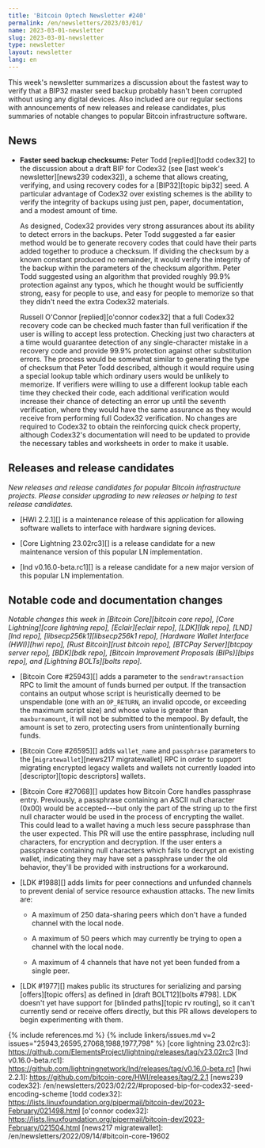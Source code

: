 ```yaml
---
title: 'Bitcoin Optech Newsletter #240'
permalink: /en/newsletters/2023/03/01/
name: 2023-03-01-newsletter
slug: 2023-03-01-newsletter
type: newsletter
layout: newsletter
lang: en
---
```

This week's newsletter summarizes a discussion about the fastest way to
verify that a BIP32 master seed backup probably hasn't been corrupted
without using any digital devices.  Also included are our regular
sections with announcements of new releases and release candidates, plus
summaries of notable changes to popular Bitcoin infrastructure software.

## News

- **Faster seed backup checksums:** Peter Todd [replied][todd codex32]
  to the discussion about a draft BIP for Codex32 (see [last week's
  newsletter][news239 codex32]), a scheme that allows creating,
  verifying, and using recovery codes for a [BIP32][topic bip32] seed.
  A particular advantage of Codex32 over existing schemes is the ability
  to verify the integrity of backups using just pen, paper,
  documentation, and a modest amount of time.

    As designed, Codex32 provides very strong assurances about its
    ability to detect errors in the backups.  Peter Todd suggested a far
    easier method would be to generate recovery codes that could have
    their parts added together to produce a checksum.  If dividing the
    checksum by a known constant produced no remainder, it would verify
    the integrity of the backup within the parameters of the checksum
    algorithm.  Peter Todd suggested using an algorithm that provided
    roughly 99.9% protection against any typos, which he thought would
    be sufficiently strong, easy for people to use, and easy for people
    to memorize so that they didn't need the extra Codex32 materials.

    Russell O'Connor [replied][o'connor codex32] that a full Codex32
    recovery code can be checked much faster than full verification if
    the user is willing to accept less protection.  Checking just two
    characters at a time would guarantee detection of any
    single-character mistake in a recovery code and provide 99.9%
    protection against other substitution errors.  The process would be
    somewhat similar to generating the type of checksum that Peter Todd
    described, although it would require using a special lookup table
    which ordinary users would be unlikely to memorize.  If verifiers
    were willing to use a different lookup table each time they checked
    their code, each additional verification would increase their chance
    of detecting an error up until the seventh verification, where they
    would have the same assurance as they would receive from performing
    full Codex32 verification.  No changes are required to Codex32 to
    obtain the reinforcing quick check property, although Codex32's
    documentation will need to be updated to provide the necessary
    tables and worksheets in order to make it usable.

## Releases and release candidates

*New releases and release candidates for popular Bitcoin infrastructure
projects.  Please consider upgrading to new releases or helping to test
release candidates.*

- [HWI 2.2.1][] is a maintenance release of this application for
  allowing software wallets to interface with hardware signing devices.

- [Core Lightning 23.02rc3][] is a release candidate for a new
  maintenance version of this popular LN implementation.

- [lnd v0.16.0-beta.rc1][] is a release candidate for a new major
  version of this popular LN implementation.

## Notable code and documentation changes

*Notable changes this week in [Bitcoin Core][bitcoin core repo], [Core
Lightning][core lightning repo], [Eclair][eclair repo], [LDK][ldk repo],
[LND][lnd repo], [libsecp256k1][libsecp256k1 repo], [Hardware Wallet
Interface (HWI)][hwi repo], [Rust Bitcoin][rust bitcoin repo], [BTCPay
Server][btcpay server repo], [BDK][bdk repo], [Bitcoin Improvement
Proposals (BIPs)][bips repo], and [Lightning BOLTs][bolts repo].*

- [Bitcoin Core #25943][] adds a parameter to the `sendrawtransaction`
  RPC to limit the amount of funds burned per output. If the
transaction contains an output whose script is heuristically deemed to
be unspendable (one with an `OP_RETURN`, an invalid opcode, or
exceeding the maximum script size) and whose value is greater than
`maxburnamount`, it will not be submitted to the mempool.  By default,
the amount is set to zero, protecting users from unintentionally burning
funds.

- [Bitcoin Core #26595][] adds `wallet_name` and `passphrase` parameters to the
  [`migratewallet`][news217 migratewallet] RPC in order to support migrating
  encrypted legacy wallets and wallets not currently loaded into
  [descriptor][topic descriptors] wallets.

- [Bitcoin Core #27068][] updates how Bitcoin Core handles passphrase
  entry.  Previously, a passphrase containing an ASCII null character
  (0x00) would be accepted---but only the part of the string up to the
  first null character would be used in the process of encrypting the
  wallet.  This could lead to a wallet having a much less secure
  passphrase than the user expected.  This PR will use the entire passphrase,
  including null characters, for encryption and decryption.  If the user
  enters a passphrase containing null characters which fails to decrypt
  an existing wallet, indicating they may have set a passphrase under
  the old behavior, they'll be provided with instructions for a
  workaround.

- [LDK #1988][] adds limits for peer connections and unfunded channels
  to prevent denial of service resource exhaustion attacks.  The new
  limits are:

    - A maximum of 250 data-sharing peers which don't have a funded
      channel with the local node.

    - A maximum of 50 peers which may currently be trying to open a
      channel with the local node.

    - A maximum of 4 channels that have not yet been funded from a
      single peer.

- [LDK #1977][] makes public its structures for serializing and parsing
  [offers][topic offers] as defined in [draft BOLT12][bolts #798].  LDK
  doesn't yet have support for [blinded paths][topic rv routing], so it
  can't currently send or receive offers directly, but this PR allows
  developers to begin experimenting with them.

{% include references.md %}
{% include linkers/issues.md v=2 issues="25943,26595,27068,1988,1977,798" %}
[core lightning 23.02rc3]: https://github.com/ElementsProject/lightning/releases/tag/v23.02rc3
[lnd v0.16.0-beta.rc1]: https://github.com/lightningnetwork/lnd/releases/tag/v0.16.0-beta.rc1
[hwi 2.2.1]: https://github.com/bitcoin-core/HWI/releases/tag/2.2.1
[news239 codex32]: /en/newsletters/2023/02/22/#proposed-bip-for-codex32-seed-encoding-scheme
[todd codex32]: https://lists.linuxfoundation.org/pipermail/bitcoin-dev/2023-February/021498.html
[o'connor codex32]: https://lists.linuxfoundation.org/pipermail/bitcoin-dev/2023-February/021504.html
[news217 migratewallet]: /en/newsletters/2022/09/14/#bitcoin-core-19602
